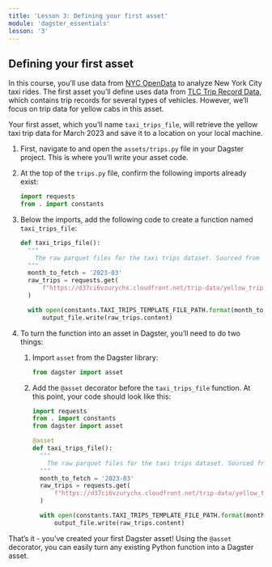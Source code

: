 ```yaml
---
title: 'Lesson 3: Defining your first asset'
module: 'dagster_essentials'
lesson: '3'
---
```


## Defining your first asset

In this course, you’ll use data from [NYC OpenData](https://opendata.cityofnewyork.us/) to analyze New York City taxi rides. The first asset you’ll define uses data from [TLC Trip Record Data](https://www.nyc.gov/site/tlc/about/tlc-trip-record-data.page), which contains trip records for several types of vehicles. However, we’ll focus on trip data for yellow cabs in this asset.

Your first asset, which you’ll name `taxi_trips_file`, will retrieve the yellow taxi trip data for March 2023 and save it to a location on your local machine.

1. First, navigate to and open the `assets/trips.py` file in your Dagster project. This is where you’ll write your asset code.

2. At the top of the `trips.py` file, confirm the following imports already exist:

   ```python
   import requests
   from . import constants
   ```

3. Below the imports, add the following code to create a function named `taxi_trips_file`:

   ```python
   def taxi_trips_file():
     """
       The raw parquet files for the taxi trips dataset. Sourced from the NYC Open Data portal.
     """
     month_to_fetch = '2023-03'
     raw_trips = requests.get(
         f"https://d37ci6vzurychx.cloudfront.net/trip-data/yellow_tripdata_{month_to_fetch}.parquet"
     )

     with open(constants.TAXI_TRIPS_TEMPLATE_FILE_PATH.format(month_to_fetch), "wb") as output_file:
         output_file.write(raw_trips.content)
   ```

4. To turn the function into an asset in Dagster, you’ll need to do two things:

   1. Import `asset` from the Dagster library:

      ```python
      from dagster import asset
      ```

   2. Add the `@asset` decorator before the `taxi_trips_file` function. At this point, your code should look like this:

      ```python
      import requests
      from . import constants
      from dagster import asset

      @asset
      def taxi_trips_file():
        """
          The raw parquet files for the taxi trips dataset. Sourced from the NYC Open Data portal.
        """
        month_to_fetch = '2023-03'
        raw_trips = requests.get(
            f"https://d37ci6vzurychx.cloudfront.net/trip-data/yellow_tripdata_{month_to_fetch}.parquet"
        )

        with open(constants.TAXI_TRIPS_TEMPLATE_FILE_PATH.format(month_to_fetch), "wb") as output_file:
            output_file.write(raw_trips.content)
      ```

That’s it - you’ve created your first Dagster asset! Using the `@asset` decorator, you can easily turn any existing Python function into a Dagster asset.
